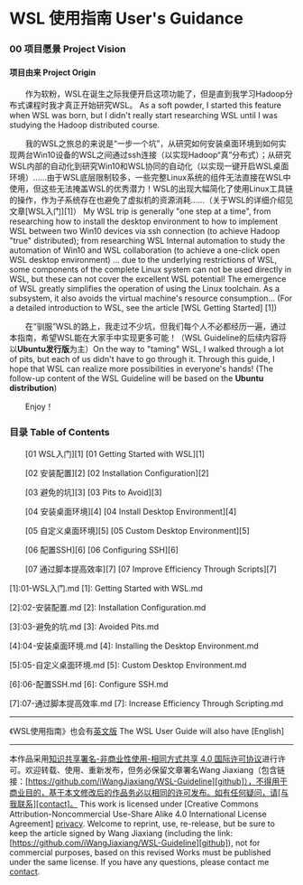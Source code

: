 # WSL 使用指南 User's Guidance

### 00 项目愿景 Project Vision

#### 项目由来 Project Origin

&emsp;&emsp;作为软粉，WSL在诞生之际我便开启这项功能了，但是直到我学习Hadoop分布式课程时我才真正开始研究WSL。 As a soft powder, I started this feature when WSL was born, but I didn't really start researching WSL until I was studying the Hadoop distributed course. 

&emsp;&emsp;我的WSL之旅总的来说是“一步一个坑”，从研究如何安装桌面环境到如何实现两台Win10设备的WSL之间通过ssh连接（以实现Hadoop“真”分布式）；从研究WSL内部的自动化到研究Win10和WSL协同的自动化（以实现一键开启WSL桌面环境）……由于WSL底层限制较多，一些完整Linux系统的组件无法直接在WSL中使用，但这些无法掩盖WSL的优秀潜力！WSL的出现大幅简化了使用Linux工具链的操作，作为子系统存在也避免了虚拟机的资源消耗……（关于WSL的详细介绍见文章[WSL入门][1]） My WSL trip is generally "one step at a time", from researching how to install the desktop environment to how to implement WSL between two Win10 devices via ssh connection (to achieve Hadoop "true" distributed); from researching WSL Internal automation to study the automation of Win10 and WSL collaboration (to achieve a one-click open WSL desktop environment) ... due to the underlying restrictions of WSL, some components of the complete Linux system can not be used directly in WSL, but these can not cover the excellent WSL potential! The emergence of WSL greatly simplifies the operation of using the Linux toolchain. As a subsystem, it also avoids the virtual machine's resource consumption... (For a detailed introduction to WSL, see the article [WSL Getting Started] [1]) 

&emsp;&emsp;在“驯服”WSL的路上，我走过不少坑，但我们每个人不必都经历一遍，通过本指南，希望WSL能在大家手中实现更多可能！（WSL Guideline的后续内容将以**Ubuntu发行版**为主）On the way to "taming" WSL, I walked through a lot of pits, but each of us didn't have to go through it. Through this guide, I hope that WSL can realize more possibilities in everyone's hands! (The follow-up content of the WSL Guideline will be based on the **Ubuntu distribution**)

&emsp;&emsp;Enjoy！



### 目录  Table of Contents

&emsp;&emsp;[01 WSL入门][1] [01 Getting Started with WSL][1]

&emsp;&emsp;[02 安装配置][2] [02 Installation Configuration][2]

&emsp;&emsp;[03 避免的坑][3] [03 Pits to Avoid][3]

&emsp;&emsp;[04 安装桌面环境][4] [04 Install Desktop Environment][4]

&emsp;&emsp;[05 自定义桌面环境][5] [05 Custom Desktop Environment][5]

&emsp;&emsp;[06 配置SSH][6] [06 Configuring SSH][6]

&emsp;&emsp;[07 通过脚本提高效率][7] [07 Improve Efficiency Through Scripts][7]

[1]:01-WSL入门.md [1]: Getting Started with WSL.md

[2]:02-安装配置.md [2]: Installation Configuration.md

[3]:03-避免的坑.md [3]: Avoided Pits.md

[4]:04-安装桌面环境.md [4]: Installing the Desktop Environment.md

[5]:05-自定义桌面环境.md [5]: Custom Desktop Environment.md

[6]:06-配置SSH.md [6]: Configure SSH.md

[7]:07-通过脚本提高效率.md [7]: Increase Efficiency Through Scripting.md

---
《WSL使用指南》也会有[英文版](../English/00-About.md) The WSL User Guide will also have [English]

---
本作品采用[知识共享署名-非商业性使用-相同方式共享 4.0 国际许可协议][privacy]进行许可。欢迎转载、使用、重新发布，但务必保留文章署名Wang Jiaxiang（包含链接：[https://github.com/iWangJiaxiang/WSL-Guideline][github]），不得用于商业目的，基于本文修改后的作品务必以相同的许可发布。如有任何疑问，请[与我联系][contact]。 This work is licensed under [Creative Commons Attribution-Noncommercial Use-Share Alike 4.0 International License Agreement] [privacy]. Welcome to reprint, use, re-release, but be sure to keep the article signed by Wang Jiaxiang (including the link: [https://github.com/iWangJiaxiang/WSL-Guideline][github]), not for commercial purposes, based on this revised Works must be published under the same license. If you have any questions, please contact me [contact].

[privacy]:https://creativecommons.org/licenses/by-nc-sa/4.0/
[github]:https://github.com/iWangJiaxiang/WSL-Guideline
[contact]:mailto:iwangjiaxiang@outlook.com
